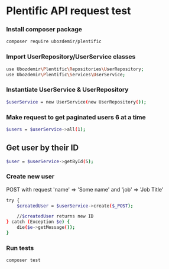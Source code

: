 # Plentific API request test

### Install composer package
```bash
composer require ubozdemir/plentific
```

### Import UserRepository/UserService classes
```bash
use Ubozdemir\Plentific\Repositories\UserRepository;
use Ubozdemir\Plentific\Services\UserService;
```

### Instantiate UserService & UserRepository
```bash
$userService = new UserService(new UserRepository());
```

### Make request to get paginated users 6 at a time
```bash
$users = $userService->all(1);
```

## Get user by their ID
```bash
$user = $userService->getById(5);
```

### Create new user

POST with request 'name' => 'Some name' and 'job' => 'Job Title'

```bash
try {
    $createdUser = $userService->create($_POST);

    //$createdUser returns new ID
} catch (Exception $e) {
    die($e->getMessage());
}
```

### Run tests
```bash
composer test
```
